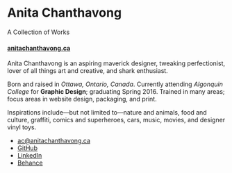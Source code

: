 # Anita Chanthavong

A Collection of Works

#### [anitachanthavong.ca](http://anitachanthavong.ca)

Anita Chanthavong is an aspiring maverick designer, tweaking perfectionist, lover of all things art and creative, and shark enthusiast.

Born and raised in *Ottawa, Ontario, Canada*. Currently attending *Algonquin College* for **Graphic Design**; graduating Spring 2016. Trained in many areas; focus areas in website design, packaging, and print.

Inspirations include—but not limited to—nature and animals, food and culture, graffiti, comics and superheroes, cars, music, movies, and designer vinyl toys.

- [ac@anitachanthavong.ca](mailto:ac@anitachanthavong.ca)
- [GitHub](https://github.com/chan0345)
- [LinkedIn](https://ca.linkedin.com/pub/anita-chanthavong/64/502/916)
- [Behance](https://www.behance.net)